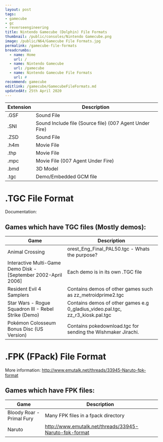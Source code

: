 ```yaml
---
layout: post
tags: 
- gamecube
- gc
- reverseengineering
title: Nintendo Gamecube (Dolphin) File Formats
thumbnail: /public/consoles/Nintendo Gamecube.png
image: /public/N64/Gamecube File Formats.jpg
permalink: /gamecube-file-formats
breadcrumbs:
  - name: Home
    url: /
  - name: Nintendo Gamecube
    url: /gamecube
  - name: Nintendo Gamecube File Formats
    url: #
recommend: gamecube
editlink: /gamecube/GamecubeFileFormats.md
updatedAt: 25th April 2020
---
```


Extension | Description
--- | ---
.GSF | Sound File
.SNI | Sound Include file (Source file) (007 Agent Under Fire)
.ZSD | Sound File
.h4m | Movie File
.thp | Movie File
.mpc | Movie File (007 Agent Under Fire)
.bmd | 3D Model
.tgc | Demo/Embedded GCM file

# .TGC File Format
Documentation: 

## Games which have TGC files (Mostly demos):

Game | Description
--- | ---
Animal Crossing | orest_Eng_Final_PAL50.tgc - Whats the purpose?
Interactive Multi-Game Demo Disk - [September 2002-April 2006] | Each demo is in its own .TGC file
Resident Evil 4 Samplers | Contains demos of other games such as zz_metroidprime2.tgc
Star Wars - Rogue Squadron III - Rebel Strike (Demo) | Contains demos of other games e.g 0_gladius_video.pal.tgc, zz_r3_kiosk.pal.tgc
Pokémon Colosseum Bonus Disc (US Version) | Contains pokedownload.tgc for sending the Wishmaker Jirachi.

# .FPK (FPack) File Format
More information: http://www.emutalk.net/threads/33945-Naruto-fpk-format

## Games which have FPK files:

Game | Description
--- | ---
Bloody Roar - Primal Fury | Many FPK files in a fpack directory
Naruto | http://www.emutalk.net/threads/33945-Naruto-fpk-format
